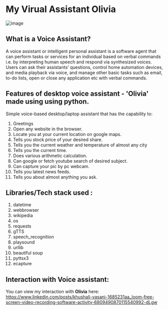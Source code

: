 # My Virual Assistant Olivia

![image](https://github.com/nageshsinghc4/Voice-assistant/blob/master/cropped-personal-voice-assistant.png)

## What is a Voice Assistant?

A voice assistant or intelligent personal assistant is a software agent that can perform tasks or services for an individual based on verbal commands i.e. by interpreting human speech and respond via synthesized voices. Users can ask their assistants’ questions, control home automation devices, and media playback via voice, and manage other basic tasks such as email, to-do lists, open or close any application etc with verbal commands.

## Features of desktop voice assistant - 'Olivia' made using using python.

Simple voice-based desktop/laptop assistant that has the capability to:
1. Greetings
2. Open any website in the browser.
3. Locate you at your current location on google maps.
4. Tells you stock price of your desired share.
5. Tells you the current weather and temperature of almost any city
6. Tells you the current time.
7. Does various arithmetic calculation.
8. Can google or fetch youtube search of desired subject.
9. Can capture your pic by pc webcam.
10. Tells you latest news feeds.
11. Tells you about almost anything you ask.

## Libraries/Tech stack used :
1. datetime 
2. webbrowser 
3. wikipedia 
4. os 
5. requests 
6. gTTS 
7. speech_recognition 
8. playsound 
9. urllib 
10. beautiful soup  
11. pyttsx3
12. ecapture

## Interaction with Voice assistant: 

You can view my interaction with **Olivia** here:  https://www.linkedin.com/posts/khushali-vasani-1685231aa_loom-free-screen-video-recording-software-activity-6809490870115540992-dLgw 
